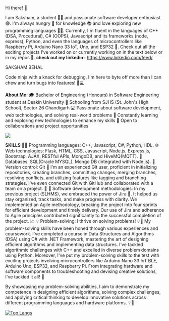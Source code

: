 Hi there! 👋

I am Saksham, a student 👨‍🎓 and passionate software developer enthusiast 😄. I'm always hungry 🤤 for knowledge 📚 and love exploring new programming languages 👨‍💻. Currently, I'm fluent in the languages of C++ (DSA, Procedural), C# (OOPS), Javascript and its frameworks (node, express), Python, and even the languages of microcontrollers like Raspberry Pi, Arduino Nano 33 IoT, Uno, and ESP32 🤖. Check out all the exciting projects I've worked on or currently working on in the text below or in my repos 🎒.
**check out my linkedin :** https://www.linkedin.com/feed/

SAKSHAM BEHAL

Code ninja with a knack for debugging, I'm here to byte off more than I can chew and turn bugs into features! 🐞💻

**About Me:**
🎓 Bachelor of Engineering (Honours) in Software Engineering student at Deakin University
🏫 Schooling from SJHS (St. John's High School), Sector 26 Chandigarh
💻 Passionate about software development, web technologies, and solving real-world problems
🌱 Constantly learning and exploring new technologies to enhance my skills
🤝 Open to collaborations and project opportunities

<picture>
  <source
    srcset="https://github-readme-stats.vercel.app/api?username=Saksham Behal&show_icons=true&theme=dark"
    media="(prefers-color-scheme: dark)"
  />
  <source
    srcset="https://github-readme-stats.vercel.app/api?username=Saksham Behal&show_icons=true"
    media="(prefers-color-scheme: light), (prefers-color-scheme: no-preference)"
  />
  <img src="https://github-readme-stats.vercel.app/api?username=Saksham Behal&show_icons=true" />
</picture>

**SKILLS**
👨‍💻 Programming languages: C++, Javascript, C#, Python, HDL.
🌐 Web technologies: Flask, HTML, CSS, Javascript, Node.js, Express.js, Bootstrap, AJAX, RESTful APIs, MongoDB, and HiveMQ(MQTT).
💾 Databases: SQL(Oracle MYSQL), Mongo DB (integrated with Node.js).
🌿 Version control: Git 🌿 I'm an experienced Git user, proficient in initializing repositories, creating branches, committing changes, merging branches, resolving conflicts, and utilizing features like tagging and branching strategies. I've even connected Git with GitHub and collaborated with a team on a project. 🚀
🚀 Software development methodologies: In my previous project (SLHMS), we embraced the power of Jira 🚀. It helped us stay organized, track tasks, and make progress with clarity. We implemented an Agile methodology, breaking the project into four sprints for efficient development and timely delivery. Our use of Jira and adherence to Agile principles contributed significantly to the successful completion of the project. 📈
💡 Problem-solving: I thrive on solving problems! 💡💪 My problem-solving skills have been honed through various experiences and coursework. I've completed a course in Data Structures and Algorithms (DSA) using C# with .NET Framework, mastering the art of designing efficient algorithms and implementing data structures. I've tackled algorithmic challenges with C++ and excelled in diverse problem domains using Python. Moreover, I've put my problem-solving skills to the test with exciting projects involving microcontrollers like Arduino Nano 33 IoT BLE, Arduino Uno, ESP32, and Raspberry Pi. From integrating hardware and software components to troubleshooting and devising creative solutions, I've tackled it all! 🌟

By showcasing my problem-solving abilities, I aim to demonstrate my competence in designing efficient algorithms, solving complex challenges, and applying critical thinking to develop innovative solutions across different programming languages and hardware platforms. 💡🚀

[![Top Langs](https://github-readme-stats.vercel.app/api/top-langs/?username=anuraghazra&layout=donut)](https://github.com/anuraghazra/github-readme-stats)
